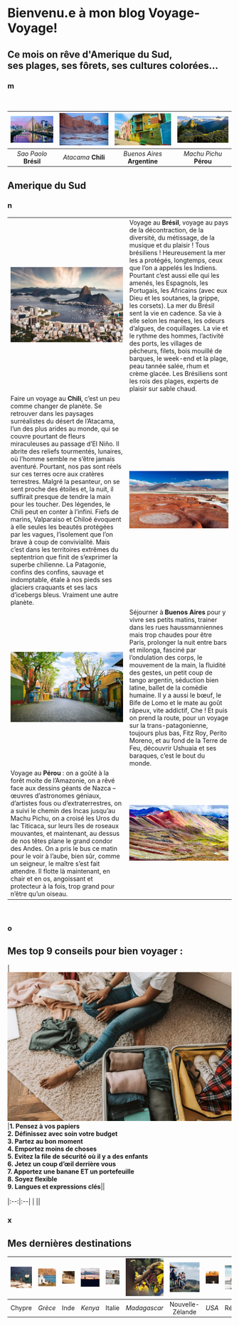

# Bienvenu.e à mon blog Voyage-Voyage!

## Ce mois on rêve d'Amerique du Sud, <br>ses plages, ses fôrets, ses cultures colorées...
### m

<br>

|![Sao Paolo](assets\img\sao-paulo-s.jpeg#margin) |![San Pedro](assets\img\valle-luna_luna_medium.jpg#margin) |![Buenos Aires](assets\img\buenos-aires-small.jpg#margin) |![Machu Pichu](assets\img\machu-picchu-small.jpg#margin) |
|:--:|:--:|:--:|:--:|
|*Sao Paolo* **Brésil** |*Atacama* **Chili** |*Buenos Aires* **Argentine** |*Machu Pichu* **Pérou** |



## Amerique du Sud
### n

| | |
|:--|:--|
| ![Sao Paolo](assets\img\bresil-m.jpg#max) | Voyage au **Brésil**, voyage au pays de la décontraction, de la diversité, du métissage, de la musique et du plaisir ! Tous brésiliens ! Heureusement la mer les a protégés, longtemps, ceux que l’on a appelés les Indiens. Pourtant c’est aussi elle qui les amenés, les Espagnols, les Portugais, les Africains (avec eux Dieu et les soutanes, la grippe, les corsets). La mer du Brésil sent la vie en cadence. Sa vie à elle selon les marées, les odeurs d’algues, de coquillages. La vie et le rythme des hommes, l’activité des ports, les villages de pêcheurs, filets, bois mouillé de barques, le week-end et la plage, peau tannée salée, rhum et crème glacée. Les Brésiliens sont les rois des plages, experts de plaisir sur sable chaud.|
|Faire un voyage au **Chili**, c’est un peu comme changer de planète. Se retrouver dans les paysages surréalistes du désert de l’Atacama, l’un des plus arides au monde, qui se couvre pourtant de fleurs miraculeuses au passage d’El Niño. Il abrite des reliefs tourmentés, lunaires, où l’homme semble ne s’être jamais aventuré. Pourtant, nos pas sont réels sur ces terres ocre aux cratères terrestres. Malgré la pesanteur, on se sent proche des étoiles et, la nuit, il suffirait presque de tendre la main pour les toucher. Des légendes, le Chili peut en conter à l’infini. Fiefs de marins, Valparaiso et Chiloé évoquent à elle seules les beautés protégées par les vagues, l’isolement que l’on brave à coup de convivialité. Mais c’est dans les territoires extrêmes du septentrion que finit de s’exprimer la superbe chilienne. La Patagonie, confins des confins, sauvage et indomptable, étale à nos pieds ses glaciers craquants et ses lacs d’icebergs bleus. Vraiment une autre planète. |![San Pedro](assets/img/atacama.jpeg#max)   |
|![Buenos Aires](assets\img\bs-as-m.jpeg#max) | Séjourner à **Buenos Aires** pour y vivre ses petits matins, trainer dans les rues haussmanniennes mais trop chaudes pour être Paris, prolonger la nuit entre bars et milonga, fasciné par l’ondulation des corps, le mouvement de la main, la fluidité des gestes, un petit coup de tango argentin, séduction bien latine, ballet de la comédie humaine. Il y a aussi le bœuf, le Bife de Lomo et le mate au goût râpeux, vite addictif, Che ! Et puis on prend la route, pour un voyage sur la trans-patagonienne, toujours plus bas, Fitz Roy, Perito Moreno, et au fond de la Terre de Feu, découvrir Ushuaia et ses baraques, c’est le bout du monde.|
| Voyage au **Pérou** : on a goûté à la forêt moite de l’Amazonie, on a rêvé face aux dessins géants de Nazca – œuvres d’astronomes géniaux, d’artistes fous ou d’extraterrestres, on a suivi le chemin des Incas jusqu’au Machu Pichu, on a croisé les Uros du lac Titicaca, sur leurs îles de roseaux mouvantes, et maintenant, au dessus de nos têtes plane le grand condor des Andes. On a pris le bus ce matin pour le voir à l’aube, bien sûr, comme un seigneur, le maître s’est fait attendre. Il flotte là maintenant, en chair et en os, angoissant et protecteur à la fois, trop grand pour n’être qu’un oiseau.|![Machu Pichu](assets\img\perou_cuzco.jpg#max)|

<br>

### o
## Mes top 9 conseils pour bien voyager :




|![Girl](assets\img\pexels-vlada-karpovich-7365311.jpg#girl)|**1. Pensez à vos papiers<br>2. Définissez avec soin votre budget<br> 3. Partez au bon moment<br> 4. Emportez moins de choses<br> 5. Evitez la file de sécurité où il y a des enfants<br>6. Jetez un coup d’œil derrière vous<br>7. Apportez une banane ET un portefeuille<br> 8. Soyez flexible<br> 9. Langues et expressions clés**||<br><br>
|:--:|:--|
| ||
<br>

### x
## Mes dernières destinations
<!-- ### Parce que chaque voyage est différent -->

|![Chypre](assets/img/Chypre.jpg#) | ![Grece](assets/img/Grece.jpg#margin) | ![Inde](assets/img/Inde.jpg) | ![Kenya](assets/img/Kenya.jpg#margin) | ![Italie](assets/img/Italie.jpg) |![Madagascar](assets/img/Madagascar.jpg#margin) |![New Zeland](assets/img/Nouvelle-Zelande.jpg) | ![USA](assets/img/Usa.jpg#margin) | ![Reunion](assets/img/Reunion.jpg) |
|:---------:|:--------:|:--------:|:--------:|:---------:|:--------:|:--------:|:---------:|:---------:|
| Chypre | *Grèce* | Inde | *Kenya* | Italie | *Madagascar* | Nouvelle-Zélande | *USA* | Réunion |
<br>








